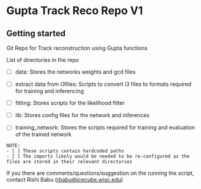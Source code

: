 # Gupta Track Reco Repo V1



## Getting started

Git Repo for Track reconstruction using Gupta functions

List of directories in the repo
- [ ] data: Stores the networks weights and gcd files
- [ ] extract data from i3files: Scripts to convert i3 files to formats required for training and inferencing
- [ ] fitting: Stores scripts for the likelihood fitter
- [ ] lib: Stores config files for the network and inferences
- [ ] training_network: Stores the scripts required for training and evaluation of the trained network



```
NOTE: 
- [ ] These scripts contain hardcoded paths
- [ ] The imports likely would be needed to be re-configured as the files are stored in their relevant directories

```

If you there are comments/questions/suggestion on the running the script, contact Rishi Babu (rbabu@icecube.wisc.edu)

